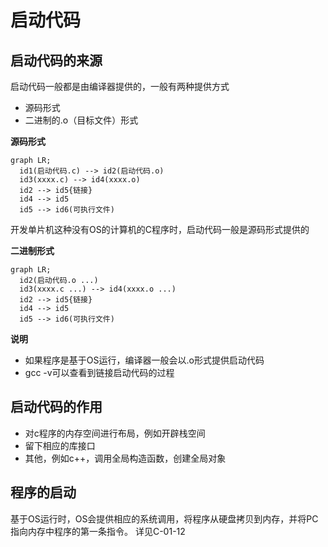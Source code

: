 # 启动代码

## 启动代码的来源

启动代码一般都是由编译器提供的，一般有两种提供方式

- 源码形式
- 二进制的.o（目标文件）形式

**源码形式**

```mermaid
graph LR;
  id1(启动代码.c) --> id2(启动代码.o)
  id3(xxxx.c) --> id4(xxxx.o)
  id2 --> id5{链接}
  id4 --> id5
  id5 --> id6(可执行文件)
```

开发单片机这种没有OS的计算机的C程序时，启动代码一般是源码形式提供的

**二进制形式**

```mermaid
graph LR;
  id2(启动代码.o ...)
  id3(xxxx.c ...) --> id4(xxxx.o ...)
  id2 --> id5{链接}
  id4 --> id5
  id5 --> id6(可执行文件)
```

**说明**

- 如果程序是基于OS运行，编译器一般会以.o形式提供启动代码
- gcc -v可以查看到链接启动代码的过程

## 启动代码的作用

- 对c程序的内存空间进行布局，例如开辟栈空间
- 留下相应的库接口
- 其他，例如c++，调用全局构造函数，创建全局对象

## 程序的启动

基于OS运行时，OS会提供相应的系统调用，将程序从硬盘拷贝到内存，并将PC指向内存中程序的第一条指令。
详见C-01-12
